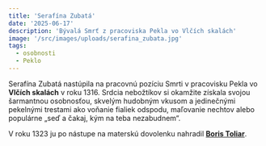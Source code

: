 ```yaml
---
title: 'Serafína Zubatá'
date: '2025-06-17'
description: 'Bývalá Smrť z pracoviska Pekla vo Vlčích skalách'
image: '/src/images/uploads/serafina_zubata.jpg'
tags:
  - osobnosti
  - Peklo
---
```


Serafína Zubatá nastúpila na pracovnú pozíciu Smrti v pracovisku Pekla vo **Vlčích skalách** v roku 1316. Srdcia nebožtíkov si okamžite získala svojou šarmantnou osobnosťou, skvelým hudobným vkusom a jedinečnými pekelnými trestami ako voňanie fialiek odspodu, maľovanie nechtov alebo populárne „seď a čakaj, kým na teba nezabudnem“.

V roku 1323 ju po nástupe na materskú dovolenku nahradil  [**Boris Toliar**](/articles/Boris-Toliar.md).